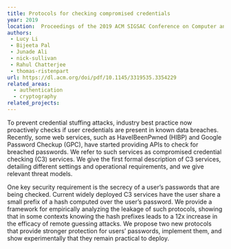 ```yaml
---
title: Protocols for checking compromised credentials
year: 2019
location:  Proceedings of the 2019 ACM SIGSAC Conference on Computer and Communications Security, pp. 1387-1403. 2019.
authors: 
 - Lucy Li
 - Bijeeta Pal
 - Junade Ali
 - nick-sullivan
 - Rahul Chatterjee
 - thomas-ristenpart
url: https://dl.acm.org/doi/pdf/10.1145/3319535.3354229
related_areas:
  - authentication
  - cryptography
related_projects:
---
```


To prevent credential stuffing attacks, industry best practice now proactively checks if user credentials are present in known data breaches. Recently, some web services, such as HaveIBeenPwned (HIBP) and Google Password Checkup (GPC), have started providing APIs to check for breached passwords. We refer to such services as compromised credential checking (C3) services. We give the first formal description of C3 services, detailing different settings and operational requirements, and we give relevant threat models.

One key security requirement is the secrecy of a user’s passwords that are being checked. Current widely deployed C3 services have the user share a small prefix of a hash computed over the user’s password. We provide a framework for empirically analyzing the leakage of such protocols, showing that in some contexts knowing the hash prefixes leads to a 12x increase in the efficacy of remote guessing attacks. We propose two new protocols that provide stronger protection for users’ passwords, implement them, and show experimentally that they remain practical to deploy.
